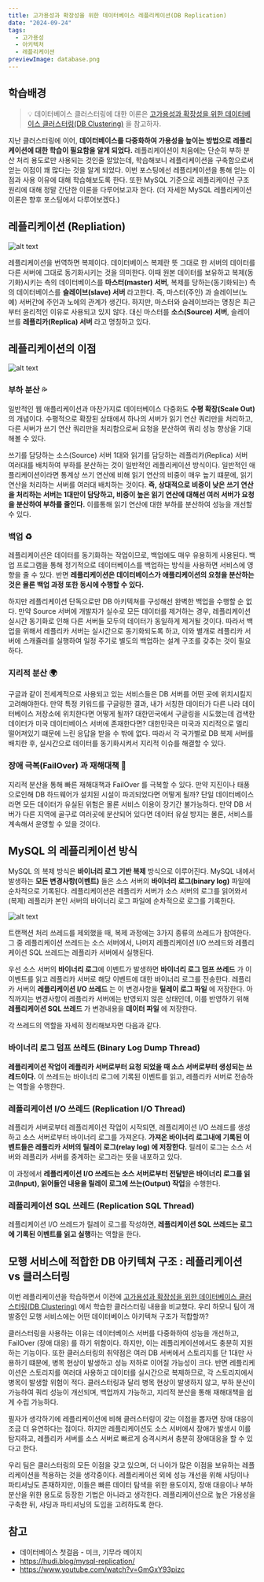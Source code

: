 ```yaml
---
title: 고가용성과 확장성을 위한 데이터베이스 레플리케이션(DB Replication)
date: "2024-09-24"
tags:
  - 고가용성
  - 아키텍처
  - 레플리케이션
previewImage: database.png
---
```


## 학습배경

> 💡 데이터베이스 클러스터링에 대한 이론은 [고가용성과 확장성을 위한 데이터베이스 클러스터링(DB Clustering)](https://haon.blog/database/clustering/) 을 참고하자.

지난 클러스터링에 이어, **데이터베이스를 다중화하여 가용성을 높이는 방법으로 레플리케이션에 대한 학습이 필요함을 알게 되었다.** 레플리케이션이 처음에는 단순히 부하 분산 처리 용도로만 사용되는 것인줄 알았는데, 학습해보니 레플리케이션을 구축함으로써 얻는 이점이 꽤 많다는 것을 알게 되었다. 이번 포스팅에선 레플리케이션을 통해 얻는 이점과 사용 이유에 대해 학습해보도록 한다. 또한 MySQL 기준으로 레플리케이션 구조 원리에 대해 정말 간단한 이론을 다루어보고자 한다. (더 자세한 MySQL 레플리케이션 이론은 향후 포스팅에서 다루어보겠다.)

## 레플리케이션 (Repliation)

![alt text](image.png)

레플리케이션을 번역하면 복제이다. 데이터베이스 복제란 뜻 그대로 한 서버의 데이터를 다른 서버에 그대로 동기화시키는 것을 의미한다. 이때 원본 데이터를 보유하고 복제(동기화)시키는 측의 데이터베이스를 **마스터(master) 서버**, 복제를 당하는(동기화되는) 측의 데이터베이스를 **슬레이브(slave) 서버** 라고한다. 즉, 마스터(주인) 과 슬레이브(노예) 서버간에 주인과 노에의 관계가 생긴다. 하지만, 마스터와 슬레이브라는 명칭은 최근부터 윤리적인 이유로 사용되고 있지 않다. 대신 마스터를 **소스(Source) 서버**, 슬레이브를 **레플리카(Replica) 서버** 라고 명칭하고 있다. 

## 레플리케이션의 이점

![alt text](image-1.png)


### 부하 분산 💦

일반적인 웹 애플리케이션과 마찬가지로 데이터베이스 다중화도 **수평 확장(Scale Out)** 의 개념이다. 수평적으로 확장된 상태에서 하나의 서버가 읽기 연산 쿼리만을 처리하고, 다른 서버가 쓰기 연산 쿼리만을 처리함으로써 요청을 분산하여 쿼리 성능 향상을 기대해볼 수 있다.

쓰기를 담당하는 소스(Source) 서버 1대와 읽기를 담당하는 레플리카(Replica) 서버 여러대를 배치하여 부하를 분산하는 것이 일반적인 레플리케이션 방식이다. 일반적인 애플리케이션이라면 통계상 쓰기 연산에 비해 읽기 연산의 비중이 매우 높기 떄문에, 읽기 연산을 처리하는 서버를 여러대 배치하는 것이다. **즉, 상대적으로 비중이 낮은 쓰기 연산을 처리하는 서버는 1대만이 담당하고, 비중이 높은 읽기 연산에 대해선 여러 서버가 요청을 분산하여 부하를 줄인다.** 이를통해 읽기 연산에 대한 부하를 분산하여 성능을 개선할 수 있다.

### 백업 ♻️

레플리케이션은 데이터를 동기화하는 작업이므로, 백업에도 매우 유용하게 사용된다. 백업 프로그램을 통해 정기적으로 데이터베이스를 백업하는 방식을 사용하면 서비스에 영향을 줄 수 있다. 반면 **레플리케이션은 데이터베이스가 애플리케이션의 요청을 분산하는 것은 몰론 백업 과정 또한 동시에 수행할 수 있다.**

하지만 레플리케이션 단독으로만 DB 아키텍쳐를 구성해선 완벽한 백업을 수행할 순 없다. 만약 Source 서버에 개발자가 실수로 모든 데이터를 제거하는 경우, 레플리케이션 실시간 동기화로 인해 다른 서버들 모두의 데이터가 동일하게 제거될 것이다. 따라서 백업을 위해서 레플리카 서버는 실시간으로 동기화되도록 하고, 이와 별개로 레플리카 서버에 스캐쥴러를 실행하여 일정 주기로 별도의 백업하는 설계 구조를 갖추는 것이 필요하다.

### 지리적 분산 🌍

구글과 같이 전세계적으로 사용되고 있는 서비스들은 DB 서버를 어떤 곳에 위치시킬지 고려해야한다. 만약 특정 키워드를 구글링한 결과, 내가 서칭한 데이터가 다른 나라 데이터베이스 저장소에 위치한다면 어떻게 될까? 대한민국에서 구글링을 시도했는데 검색한 데이터가 미국 데이터베이스 서버에 존재한다면? 대한민국은 미국과 지리적으로 멀리 떨어져있기 떄문에 느린 응답을 받을 수 밖에 없다. 따라서 각 국가별로 DB 복제 서버를 배치한 후, 실시간으로 데이터를 동기화시켜서 지리적 이슈를 해결할 수 있다. 

### 장애 극복(FailOver) 과 재해대책 🚒

지리적 분산을 통해 빠른 재해대책과 FailOver 를 극복할 수 있다. 만약 지진이나 태풍으로인해 DB 하드웨어가 설치된 시설이 파괴되었다면 어떻게 될까? 단일 데이터베이스라면 모든 데이터가 유실된 위험은 몰론 서비스 이용이 장기간 불가능하다. 만약 DB 서버가 다른 지역에 골구로 여러곳에 분산되어 있다면 데이터 유실 방지는 몰론, 서비스를 계속해서 운영할 수 있을 것이다.

## MySQL 의 레플리케이션 방식

MySQL 의 복제 방식은 **바이너리 로그 기반 복제** 방식으로 이루어진다. MySQL 내에서 발생하는 **모든 변경사항(이벤트)** 들은 소스 서버의 **바이너리 로그(binary log)** 파일에 순차적으로 기록된다. 레플리케이션은 레플리카 서버가 소스 서버의 로그를 읽어와서(복제) 레플리카 본인 서버의 바이너리 로그 파일에 순차적으로 로그를 기록한다.

![alt text](image-2.png)

트랜잭션 처리 쓰레드를 제외했을 때, 복제 과정에는 3가지 종류의 쓰레드가 참여한다. 그 중 레플리케이션 쓰레드는 소스 서버에서, 나머지 레플리케이션 I/O 쓰레드와 레플리케이션 SQL 쓰레드는 레플리카 서버에서 실행된다.

우선 소스 서버의 **바이너리 로그**에 이벤트가 발생하면 **바이너리 로그 덤프 쓰레드** 가 이 이벤트를 읽고 레플리카 서버로 해당 이벤트에 대한 바이너리 로그를 전송한다. 레플리카 서버의 **레플리케이션 I/O 쓰레드** 는 이 변경사항을 **릴레이 로그 파일** 에 저장한다. 아직까지는 변경사항이 레플리카 서버에는 반영되지 않은 상태인데, 이를 반영하기 위해 **레플리케이션 SQL 쓰레드** 가 변경내용을 **데이터 파일** 에 저장한다.

각 쓰레드의 역할을 자세히 정리해보자면 다음과 같다.

### 바이너리 로그 덤프 쓰레드 (Binary Log Dump Thread)

**레플리케이션 작업이 레플리카 서버로부터 요청 되었을 때 소스 서버로부터 생성되는 쓰레드이다.** 이 쓰레드는 바이너리 로그에 기록된 이벤트를 읽고, 레플리카 서버로 전송하는 역할을 수행한다. 

### 레플리케이션 I/O 쓰레드 (Replication I/O Thread)

레플리카 서버로부터 레플리케이션 작업이 시작되면, 레플리케이션 I/O 쓰레드를 생성하고 소스 서버로부터 바이너리 로그를 가져온다. **가져온 바이너리 로그내에 기록된 이벤트들은 레플리카 서버의 릴레이 로그(relay log) 에 저장한다.** 릴레이 로그는 소스 서버와 레플리카 서버를 중계하는 로그라는 뜻을 내포하고 있다.

이 과정에서 **레플리케이션 I/O 쓰레드는 소스 서버로부터 전달받은 바이너리 로그를 읽고(Input), 읽어들인 내용을 릴레이 로그에 쓰는(Output) 작업**을 수행한다.

### 레플리케이션 SQL 쓰레드 (Replication SQL Thread)

레플리케이션 I/O 쓰레드가 릴레이 로그를 작성하면, **레플리케이션 SQL 쓰레드는 로그에 기록된 이벤트를 읽고 실행**하는 역할을 한다.
 
## 모행 서비스에 적합한 DB 아키텍쳐 구조 : 레플리케이션 vs 클러스터링

이번 레플리케이션을 학습하면서 이전에 [고가용성과 확장성을 위한 데이터베이스 클러스터링(DB Clustering)](https://haon.blog/database/clustering/) 에서 학습한 클러스터링 내용을 비교했다. 우리 하모니 팀이 개발중인 모행 서비스에는 어떤 데이터베이스 아키텍쳐 구조가 적합할까?

클러스터링을 사용하는 이유는 데이터베이스 서버를 다중화하여 성능을 개선하고, FailOver (장애 대응) 를 하기 위함이다. 하지만, 이는 레플리케이션에서도 충분히 지원하는 기능이다. 또한 클러스터링의 취약점은 여러 DB 서버에서 스토리지를 단 1대만 사용하기 떄문에, 병목 현상이 발생하고 성능 저하로 이어질 가능성이 크다. 반면 레플리케이션은 스토리지를 여러대 사용하고 데이터를 실시간으로 복제하므로, 각 스토리지에서 병목이 발생할 위험이 적다. 클러스터링과 달리 병목 현상이 발생하지 않고, 부하 분산이 가능하여 쿼리 성능이 개선되며, 백업까지 가능하고, 지리적 분산을 통해 재해대책을 쉽게 수립 가능하다. 

필자가 생각하기에 레플리케이션에 비해 클러스터링이 갖는 이점을 뽑자면 장애 대응이 조금 더 유연하다는 점이다. 하지만 레플리케이션도 소스 서버에서 장애가 발생시 이를 탐지하고, 레플리카 서버를 소스 서버로 빠르게 승격시켜서 충분히 장애대응을 할 수 있다고 한다. 

우리 팀은 클러스터링의 모든 이점을 갖고 있으며, 더 나아가 많은 이점을 보유하는 레플리케이션을 적용하는 것을 생각중이다. 레플리케이션 외에 성능 개선을 위해 샤딩이나 파티셔닝도 존재하지만, 이들은 빠른 데이터 탐색을 위한 용도이지, 장애 대응이나 부하 분산을 위한 용도로 등장한 기법은 아니라고 생각한다. 레플리케이션으로 높은 가용성을 구축한 뒤, 샤딩과 파티셔닝의 도입을 고려하도록 한다.


## 참고

- 데이터베이스 첫걸음 - 미크, 기무라 메이지
- https://hudi.blog/mysql-replication/
- https://www.youtube.com/watch?v=GmGxY93pizc
